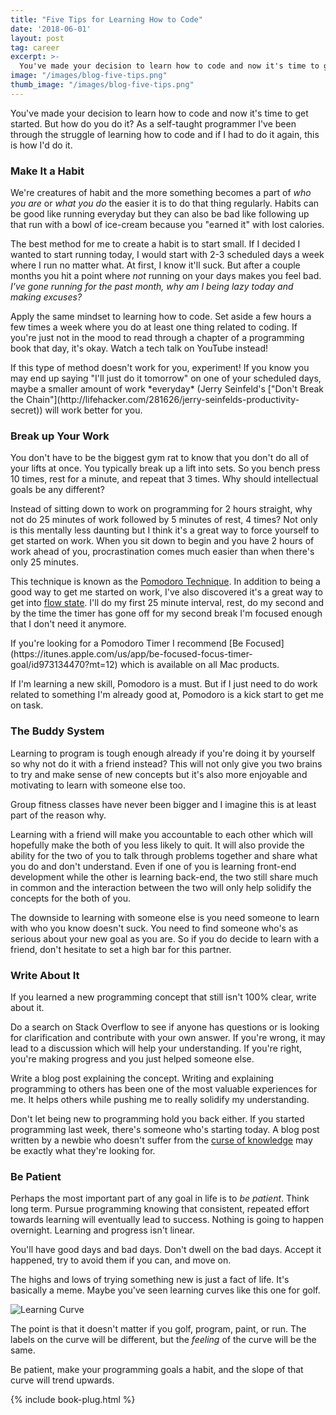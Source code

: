 ```yaml
---
title: "Five Tips for Learning How to Code"
date: '2018-06-01'
layout: post
tag: career
excerpt: >-
  You've made your decision to learn how to code and now it's time to get started. But how do you do it? As a self-taught programmer I've been through the struggle of learning how to code and if I had to do it again, this is how I'd do it.
image: "/images/blog-five-tips.png"
thumb_image: "/images/blog-five-tips.png"
---
```


You've made your decision to learn how to code and now it's time to get started. But how do you do it? As a self-taught programmer I've been through the struggle of learning how to code and if I had to do it again, this is how I'd do it.

### Make It a Habit

We're creatures of habit and the more something becomes a part of *who you are* or *what you do* the easier it is to do that thing regularly. Habits can be good like running everyday but they can also be bad like following up that run with a bowl of ice-cream because you "earned it" with lost calories.

The best method for me to create a habit is to start small. If I decided I wanted to start running today, I would start with 2-3 scheduled days a week where I run no matter what. At first, I know it'll suck. But after a couple months you hit a point where *not* running on your days makes you feel bad. *I've gone running for the past month, why am I being lazy today and making excuses?*

Apply the same mindset to learning how to code. Set aside a few hours a few times a week where you do at least one thing related to coding. If you're just not in the mood to read through a chapter of a programming book that day, it's okay. Watch a tech talk on YouTube instead!

<div class="box" markdown="1">
If this type of method doesn't work for you, experiment! If you know you may end up saying "I'll just do it tomorrow" on one of your scheduled days, maybe a smaller amount of work *everyday* (Jerry Seinfeld's ["Don't Break the Chain"](http://lifehacker.com/281626/jerry-seinfelds-productivity-secret)) will work better for you.
</div>

### Break up Your Work

You don't have to be the biggest gym rat to know that you don't do all of your lifts at once. You typically break up a lift into sets. So you bench press 10 times, rest for a minute, and repeat that 3 times. Why should intellectual goals be any different?

Instead of sitting down to work on programming for 2 hours straight, why not do 25 minutes of work followed by 5 minutes of rest, 4 times? Not only is this mentally less daunting but I think it's a great way to force yourself to get started on work. When you sit down to begin and you have 2 hours of work ahead of you, procrastination comes much easier than when there's only 25 minutes.

This technique is known as the [Pomodoro Technique](https://en.wikipedia.org/wiki/Pomodoro_Technique). In addition to being a good way to get me started on work, I've also discovered it's a great way to get into [flow state](https://en.wikipedia.org/wiki/Flow_(psychology)). I'll do my first 25 minute interval, rest, do my second and by the time the timer has gone off for my second break I'm focused enough that I don't need it anymore.

<div class="box" markdown="1">
If you're looking for a Pomodoro Timer I recommend [Be Focused](https://itunes.apple.com/us/app/be-focused-focus-timer-goal/id973134470?mt=12) which is available on all Mac products.
</div>

If I'm learning a new skill, Pomodoro is a must. But if I just need to do work related to something I'm already good at, Pomodoro is a kick start to get me on task.

### The Buddy System

Learning to program is tough enough already if you're doing it by yourself so why not do it with a friend instead? This will not only give you two brains to try and make sense of new concepts but it's also more enjoyable and motivating to learn with someone else too.

<div class="box">
Group fitness classes have never been bigger and I imagine this is at least part of the reason why.
</div>

Learning with a friend will make you accountable to each other which will hopefully make the both of you less likely to quit. It will also provide the ability for the two of you to talk through problems together and share what you do and don't understand. Even if one of you is learning front-end development while the other is learning back-end, the two still share much in common and the interaction between the two will only help solidify the concepts for the both of you.

The downside to learning with someone else is you need someone to learn with who you know doesn't suck. You need to find someone who's as serious about your new goal as you are. So if you do decide to learn with a friend, don't hesitate to set a high bar for this partner.

### Write About It

If you learned a new programming concept that still isn't 100% clear, write about it.

Do a search on Stack Overflow to see if anyone has questions or is looking for clarification and contribute with your own answer. If you're wrong, it may lead to a discussion which will help your understanding. If you're right, you're making progress and you just helped someone else.

Write a blog post explaining the concept. Writing and explaining programming to others has been one of the most valuable experiences for me. It helps others while pushing me to really solidify my understanding.

Don't let being new to programming hold you back either. If you started programming last week, there's someone who's starting today. A blog post written by a newbie who doesn't suffer from the [curse of knowledge](https://en.wikipedia.org/wiki/Curse_of_knowledge) may be exactly what they're looking for.

### Be Patient

Perhaps the most important part of any goal in life is to *be patient*. Think long term. Pursue programming knowing that consistent, repeated effort towards learning will eventually lead to success. Nothing is going to happen overnight. Learning and progress isn't linear.

You'll have good days and bad days. Don't dwell on the bad days. Accept it happened, try to avoid them if you can, and move on.

The highs and lows of trying something new is just a fact of life. It's basically a meme. Maybe you've seen learning curves like this one for golf.

![Learning Curve](https://byronkalies.files.wordpress.com/2010/04/learningcurveplus1.jpg)

The point is that it doesn't matter if you golf, program, paint, or run. The labels on the curve will be different, but the *feeling* of the curve will be the same.

Be patient, make your programming goals a habit, and the slope of that curve will trend upwards.

{% include book-plug.html %}
